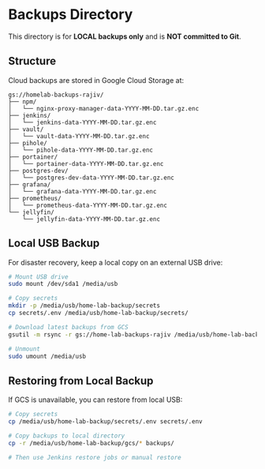 # Backups Directory

This directory is for **LOCAL backups only** and is **NOT committed to Git**.

## Structure

Cloud backups are stored in Google Cloud Storage at:

```
gs://homelab-backups-rajiv/
├── npm/
│   └── nginx-proxy-manager-data-YYYY-MM-DD.tar.gz.enc
├── jenkins/
│   └── jenkins-data-YYYY-MM-DD.tar.gz.enc
├── vault/
│   └── vault-data-YYYY-MM-DD.tar.gz.enc
├── pihole/
│   └── pihole-data-YYYY-MM-DD.tar.gz.enc
├── portainer/
│   └── portainer-data-YYYY-MM-DD.tar.gz.enc
├── postgres-dev/
│   └── postgres-dev-data-YYYY-MM-DD.tar.gz.enc
├── grafana/
│   └── grafana-data-YYYY-MM-DD.tar.gz.enc
├── prometheus/
│   └── prometheus-data-YYYY-MM-DD.tar.gz.enc
└── jellyfin/
    └── jellyfin-data-YYYY-MM-DD.tar.gz.enc
```

## Local USB Backup

For disaster recovery, keep a local copy on an external USB drive:

```bash
# Mount USB drive
sudo mount /dev/sda1 /media/usb

# Copy secrets
mkdir -p /media/usb/home-lab-backup/secrets
cp secrets/.env /media/usb/home-lab-backup/secrets/

# Download latest backups from GCS
gsutil -m rsync -r gs://home-lab-backups-rajiv /media/usb/home-lab-backup/gcs/

# Unmount
sudo umount /media/usb
```

## Restoring from Local Backup

If GCS is unavailable, you can restore from local USB:

```bash
# Copy secrets
cp /media/usb/home-lab-backup/secrets/.env secrets/.env

# Copy backups to local directory
cp -r /media/usb/home-lab-backup/gcs/* backups/

# Then use Jenkins restore jobs or manual restore
```
